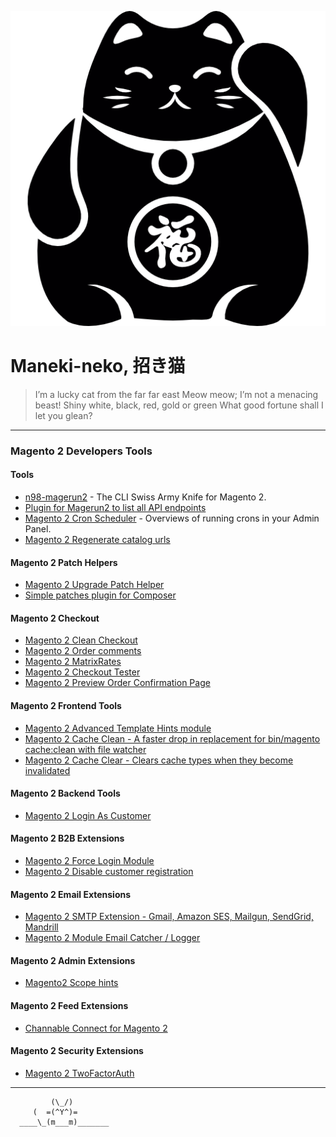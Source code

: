 
![logo](images/maneki-neko.png "Magento 2 Meow meow")

# Maneki-neko, 招き猫


> I’m a lucky cat from the far far east
Meow meow; I’m not a menacing beast!
Shiny white, black, red, gold or green
What good fortune shall I let you glean?

---

### Magento 2 Developers Tools


#### Tools
- [n98-magerun2](http://magerun.net/) - The CLI Swiss Army Knife for Magento 2.
- [Plugin for Magerun2 to list all API endpoints](https://github.com/bitExpert/magerun2-list-api-endpoints)
- [Magento 2 Cron Scheduler](https://github.com/kiwicommerce/magento2-cron-scheduler) - Overviews of running crons in your Admin Panel.
- [Magento 2 Regenerate catalog urls](https://github.com/elgentos/regenerate-catalog-urls)



#### Magento 2 Patch Helpers
- [Magento 2 Upgrade Patch Helper](https://github.com/AmpersandHQ/ampersand-magento2-upgrade-patch-helper)
- [Simple patches plugin for Composer](https://github.com/cweagans/composer-patches)



#### Magento 2 Checkout
- [Magento 2 Clean Checkout](https://github.com/danslo/CleanCheckout)
- [Magento 2 Order comments](https://github.com/boldcommerce/magento2-ordercomments)
- [Magento 2 MatrixRates](https://github.com/webshopapps/module-matrixrate)
- [Magento 2 Checkout Tester](https://github.com/yireo/Yireo_CheckoutTester2)
- [Magento 2 Preview Order Confirmation Page](https://github.com/magepal/magento2-preview-checkout-success-page/)



#### Magento 2 Frontend Tools
- [Magento 2 Advanced Template Hints module](https://github.com/ho-nl/magento2-Ho_Templatehints)
- [Magento 2 Cache Clean - A faster drop in replacement for bin/magento cache:clean with file watcher](https://github.com/mage2tv/magento-cache-clean)
- [Magento 2 Cache Clear - Clears cache types when they become invalidated](https://github.com/danslo/CacheClear)


#### Magento 2 Backend Tools
- [Magento 2 Login As Customer](https://github.com/magefan/module-login-as-customer)



#### Magento 2 B2B Extensions
- [Magento 2 Force Login Module](https://github.com/bitExpert/magento2-force-login)
- [Magento 2 Disable customer registration](https://github.com/deved-it/magento2-disable-customer-registration)



#### Magento 2 Email Extensions
- [Magento 2 SMTP Extension - Gmail, Amazon SES, Mailgun, SendGrid, Mandrill](https://github.com/mageplaza/magento-2-smtp)
- [Magento 2 Module Email Catcher / Logger](https://github.com/experius/Magento-2-Module-Experius-Email-Catcher)



#### Magento 2 Admin Extensions
- [Magento2 Scope hints](https://github.com/avstudnitz/AvS_ScopeHint2)



#### Magento 2 Feed Extensions
- [Channable Connect for Magento 2](https://github.com/Magmodules/magento2-channable)



#### Magento 2 Security Extensions
- [Magento 2 TwoFactorAuth](https://github.com/magento/magespecialist_TwoFactorAuth)

---

```ascii
         (\_/) 
     (  =(^Y^)=
  ____\_(m___m)_______
 
```

